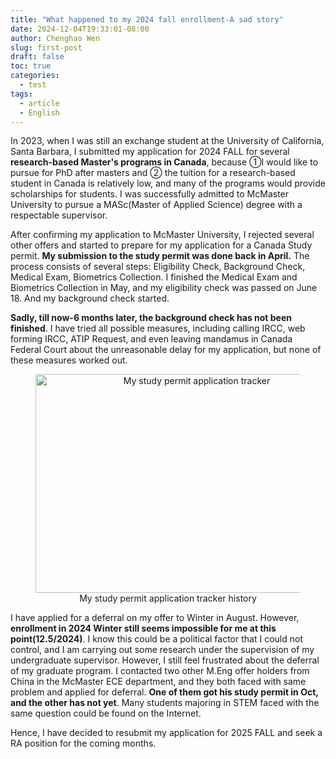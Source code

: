```yaml
---
title: "What happened to my 2024 fall enrollment-A sad story"
date: 2024-12-04T19:33:01-08:00
author: Chenghao Wen
slug: first-post
draft: false
toc: true
categories:
  - test
tags:
  - article
  - English
---
```


In 2023, when I was still an exchange student at the University of California, Santa Barbara, I submitted my application for 2024 FALL for several **research-based Master's programs in Canada**, because ①I would like to pursue for PhD after masters and ② the tuition for a research-based student in Canada is relatively low, and many of the programs would provide scholarships for students. I was successfully admitted to McMaster University to pursue a MASc(Master of Applied Science) degree with a respectable supervisor.

After confirming my application to McMaster University, I rejected several other offers and started to prepare for my application for a Canada Study permit. **My submission to the study permit was done back in April.** The process consists of several steps: Eligibility Check, Background Check, Medical Exam, Biometrics Collection. I finished the Medical Exam and Biometrics Collection in May, and my eligibility check was passed on June 18. And my background check started.

**Sadly, till now-6 months later, the background check has not been finished**. I have tried all possible measures, including calling IRCC, web forming IRCC, ATIP Request, and even leaving mandamus in Canada Federal Court about the unreasonable delay for my application, but none of these measures worked out.


<figure style="text-align: center;">
    <img src="\psimages\StudypermitApp.png" alt="My study permit application tracker" style="width: 500px; height: 350px;">
    <figcaption>My study permit application tracker history</figcaption>
</figure>

I have applied for a deferral on my offer to Winter in August. However, **enrollment in 2024 Winter still seems impossible for me at this point(12.5/2024)**. I know this could be a political factor that I could not control, and I am carrying out some research under the supervision of my undergraduate supervisor. However, I still feel frustrated about the deferral of my graduate program.  I contacted two other M.Eng offer holders from China in the McMaster ECE department, and they both faced with same problem and applied for deferral. **One of them got his study permit in Oct, and the other has not yet**. Many students majoring in STEM faced with the same question could be found on the Internet.

Hence, I have decided to resubmit my application for 2025 FALL and seek a RA position for the coming months.




